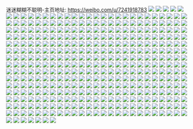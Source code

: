 迷迷糊糊不聪明-主页地址: https://weibo.com/u/7241918783 
![](https://wx4.sinaimg.cn/mw2000/007U6lTFly1h9m0jhwuzcj321c2pt1ky.jpg) 
![](https://wx4.sinaimg.cn/mw2000/007U6lTFly1h9m0jiqgqoj31t92gc1fa.jpg) 
![](https://wx4.sinaimg.cn/mw2000/007U6lTFly1h9m0jjelm9j31pq2aaauz.jpg) 
![](https://wx4.sinaimg.cn/mw2000/007U6lTFly1h9l20m8ysgj31q52ave81.jpg) 
![](https://wx4.sinaimg.cn/mw2000/007U6lTFly1h9l20n1w5tj31hs1zqb29.jpg) 
![](https://wx4.sinaimg.cn/mw2000/007U6lTFly1h9l20nwdvnj31ik20re81.jpg) 
![](https://wx4.sinaimg.cn/mw2000/007U6lTFly1h9l20oubroj31w72jpqv5.jpg) 
![](https://wx4.sinaimg.cn/mw2000/007U6lTFly1h9l20lcw7kj322r2u4npd.jpg) 
![](https://wx4.sinaimg.cn/mw2000/007U6lTFly1h9l20pxanjj32c0340e82.jpg) 
![](https://wx4.sinaimg.cn/mw2000/007U6lTFly1h9hm4xrsj5j31xr2wn7wi.jpg) 
![](https://wx4.sinaimg.cn/mw2000/007U6lTFly1h963je88q2j31ph29zu0x.jpg) 
![](https://wx4.sinaimg.cn/mw2000/007U6lTFly1h963jgdiyvj31v42hix6p.jpg) 
![](https://wx4.sinaimg.cn/mw2000/007U6lTFly1h963jim8rwj31vx2iknpd.jpg) 
![](https://wx4.sinaimg.cn/mw2000/007U6lTFly1h963jqmnikj32ae2aekjm.jpg) 
![](https://wx4.sinaimg.cn/mw2000/007U6lTFly1h963j7bzy6j32c02c0kjm.jpg) 
![](https://wx4.sinaimg.cn/mw2000/007U6lTFly1h963juzdy6j317e1oqqir.jpg) 
![](https://wx4.sinaimg.cn/mw2000/007U6lTFly1h963jwkivyj31oz1oz1kx.jpg) 
![](https://wx4.sinaimg.cn/mw2000/007U6lTFly1h963jyva00j32432tgb2a.jpg) 
![](https://wx4.sinaimg.cn/mw2000/007U6lTFly1h935dbsgvpj31o1281hdt.jpg) 
![](https://wx4.sinaimg.cn/mw2000/007U6lTFly1h935dcm020j31q72ayhdt.jpg) 
![](https://wx4.sinaimg.cn/mw2000/007U6lTFly1h935ddoj4wj31xj2kq1ky.jpg) 
![](https://wx4.sinaimg.cn/mw2000/007U6lTFly1h8bkn7v3lfj320e2ojnpd.jpg) 
![](https://wx4.sinaimg.cn/mw2000/007U6lTFly1h8bkn9qvqqj320i2ooe81.jpg) 
![](https://wx4.sinaimg.cn/mw2000/007U6lTFly1h8bkn5q60pj325y2vxkjl.jpg) 
![](https://wx4.sinaimg.cn/mw2000/007U6lTFly1h8bknbwgdfj324p2u9kjl.jpg) 
![](https://wx4.sinaimg.cn/mw2000/007U6lTFly1h8bkndo30dj32c0340qv5.jpg) 
![](https://wx4.sinaimg.cn/mw2000/007U6lTFly1h8bkng3uq3j325l2vg4qq.jpg) 
![](https://wx4.sinaimg.cn/mw2000/007U6lTFly1h80eqx5ounj31q42atqv5.jpg) 
![](https://wx4.sinaimg.cn/mw2000/007U6lTFly1h80eqldr8ij31wb2j3npd.jpg) 
![](https://wx4.sinaimg.cn/mw2000/007U6lTFly1h80erg9hbrj32c0340hdv.jpg) 
![](https://wx4.sinaimg.cn/mw2000/007U6lTFly1h7vvmlazvuj33402c04qt.jpg) 
![](https://wx4.sinaimg.cn/mw2000/007U6lTFly1h7q0473ktvj333t24r4qr.jpg) 
![](https://wx4.sinaimg.cn/mw2000/007U6lTFly1h7q04eqo5lj31o528xe81.jpg) 
![](https://wx4.sinaimg.cn/mw2000/007U6lTFly1h7q03vm63qj318h0p1wny.jpg) 
![](https://wx4.sinaimg.cn/mw2000/007U6lTFly1h7q04lqakrj31yd2nzqv6.jpg) 
![](https://wx4.sinaimg.cn/mw2000/007U6lTFly1h7ntbxuhmnj31oo28xtzc.jpg) 
![](https://wx4.sinaimg.cn/mw2000/007U6lTFly1h7ntbwb3x5j31g71xlh5l.jpg) 
![](https://wx4.sinaimg.cn/mw2000/007U6lTFly1h7ntbz8f0lj31t22ernp6.jpg) 
![](https://wx4.sinaimg.cn/mw2000/007U6lTFly1h7ntcaj0wgj32502um7wi.jpg) 
![](https://wx4.sinaimg.cn/mw2000/007U6lTFly1h7009l1xpzj32az2az7wj.jpg) 
![](https://wx4.sinaimg.cn/mw2000/007U6lTFly1h7009r8sg2j31v41v4wjz.jpg) 
![](https://wx4.sinaimg.cn/mw2000/007U6lTFly1h7009rr1tej30n00kxgmx.jpg) 
![](https://wx4.sinaimg.cn/mw2000/007U6lTFly1h7009tyrtgj31sc1scqv5.jpg) 
![](https://wx4.sinaimg.cn/mw2000/007U6lTFly1h69rndz2atj31vj2i24qr.jpg) 
![](https://wx4.sinaimg.cn/mw2000/007U6lTFly1h69rnjpsobj31qe2b7b29.jpg) 
![](https://wx4.sinaimg.cn/mw2000/007U6lTFly1h69rnbrfkxj31qa2b1b29.jpg) 
![](https://wx4.sinaimg.cn/mw2000/007U6lTFly1h69rnng4xjj31qt2brnea.jpg) 
![](https://wx4.sinaimg.cn/mw2000/007U6lTFly1h69rnqkwmuj31sc2dsx6q.jpg) 
![](https://wx4.sinaimg.cn/mw2000/007U6lTFly1h69rnyuxq1j32c02c0u0x.jpg) 
![](https://wx4.sinaimg.cn/mw2000/007U6lTFly1h68qjjkg8pj322g2r9qv5.jpg) 
![](https://wx4.sinaimg.cn/mw2000/007U6lTFly1h68qjlbcvzj31x12k1kjl.jpg) 
![](https://wx4.sinaimg.cn/mw2000/007U6lTFly1h68qjny0v0j32c0340e82.jpg) 
![](https://wx4.sinaimg.cn/mw2000/007U6lTFly1h68qjq3xd5j32882yyx6p.jpg) 
![](https://wx4.sinaimg.cn/mw2000/007U6lTFly1h642k7tlg8j31ok28qkjl.jpg) 
![](https://wx4.sinaimg.cn/mw2000/007U6lTFly1h5tuuqff7qj315y1n6tw9.jpg) 
![](https://wx4.sinaimg.cn/mw2000/007U6lTFly1h5tuuubtagj32c02d2kjl.jpg) 
![](https://wx4.sinaimg.cn/mw2000/007U6lTFly1h5nfezbvsej322b2r37wi.jpg) 
![](https://wx4.sinaimg.cn/mw2000/007U6lTFly1h5nff1741rj327z2ynu0y.jpg) 
![](https://wx4.sinaimg.cn/mw2000/007U6lTFly1h5nff2tmt8j321k2q3e82.jpg) 
![](https://wx4.sinaimg.cn/mw2000/007U6lTFly1h5h0y94c70j324e2tvhdt.jpg) 
![](https://wx4.sinaimg.cn/mw2000/007U6lTFly1h5h0ya7mx8j320p2oxb29.jpg) 
![](https://wx4.sinaimg.cn/mw2000/007U6lTFly1h5h0ybscsdj32c0340e83.jpg) 
![](https://wx4.sinaimg.cn/mw2000/007U6lTFly1h5h0yfq29ej32c033yhdw.jpg) 
![](https://wx4.sinaimg.cn/mw2000/007U6lTFly1h5h0ygzxtyj32c02c0u0x.jpg) 
![](https://wx4.sinaimg.cn/mw2000/007U6lTFly1h5h0yk0rz1j32c02c0x6q.jpg) 
![](https://wx4.sinaimg.cn/mw2000/007U6lTFly1h549gie1p2j30u014046s.jpg) 
![](https://wx4.sinaimg.cn/mw2000/007U6lTFly1h549giojoij30u0140dnl.jpg) 
![](https://wx4.sinaimg.cn/mw2000/007U6lTFly1h549gi4metj30u0140tg5.jpg) 
![](https://wx4.sinaimg.cn/mw2000/007U6lTFly1h549gj0ajcj30u0140wlh.jpg) 
![](https://wx4.sinaimg.cn/mw2000/007U6lTFly1h549gjcyd1j30u0140grm.jpg) 
![](https://wx4.sinaimg.cn/mw2000/007U6lTFly1h549gjq4zcj30u00u079j.jpg) 
![](https://wx4.sinaimg.cn/mw2000/007U6lTFly1h522prc1k5j30u0140n5v.jpg) 
![](https://wx4.sinaimg.cn/mw2000/007U6lTFly1h522pstwxwj30u01407cn.jpg) 
![](https://wx4.sinaimg.cn/mw2000/007U6lTFly1h522ptih29j30u0154aij.jpg) 
![](https://wx4.sinaimg.cn/mw2000/007U6lTFly1h522ptxfoxj30u0140dnm.jpg) 
![](https://wx4.sinaimg.cn/mw2000/007U6lTFgy1h4x00rzas6j31iv2164qp.jpg) 
![](https://wx4.sinaimg.cn/mw2000/007U6lTFgy1h4x00ujlkfj31rt2d1kjl.jpg) 
![](https://wx4.sinaimg.cn/mw2000/007U6lTFgy1h4x00ylz2gj31hy1zye81.jpg) 
![](https://wx4.sinaimg.cn/mw2000/007U6lTFgy1h4x00ppgy1j32c0340u10.jpg) 
![](https://wx4.sinaimg.cn/mw2000/007U6lTFgy1h4x01bg6snj32yn27z1l1.jpg) 
![](https://wx4.sinaimg.cn/mw2000/007U6lTFgy1h4x01f3yfij32c03401ky.jpg) 
![](https://wx4.sinaimg.cn/mw2000/007U6lTFly1h4t9sbhpfsj30u0140jy4.jpg) 
![](https://wx4.sinaimg.cn/mw2000/007U6lTFly1h4t9sbqjd2j30u0140wm0.jpg) 
![](https://wx4.sinaimg.cn/mw2000/007U6lTFly1h4t9sc13bbj30u0140wh4.jpg) 
![](https://wx4.sinaimg.cn/mw2000/007U6lTFly1h4t9scbrnej30u0140wl5.jpg) 
![](https://wx4.sinaimg.cn/mw2000/007U6lTFly1h4t9scktdtj30u014011x.jpg) 
![](https://wx4.sinaimg.cn/mw2000/007U6lTFly1h4t9sczwxoj30u0140n5n.jpg) 
![](https://wx4.sinaimg.cn/mw2000/007U6lTFly1h4t9sdennqj30u0140qbg.jpg) 
![](https://wx4.sinaimg.cn/mw2000/007U6lTFly1h4t9sb90lij30u0140q9r.jpg) 
![](https://wx4.sinaimg.cn/mw2000/007U6lTFly1h4t9sdts5qj30u0140agx.jpg) 
![](https://wx4.sinaimg.cn/mw2000/007U6lTFly1h410no09daj31401hck5n.jpg) 
![](https://wx4.sinaimg.cn/mw2000/007U6lTFly1h410nlxzdsj31qq2bn1kx.jpg) 
![](https://wx4.sinaimg.cn/mw2000/007U6lTFly1h410npa99zj31bu0zttjx.jpg) 
![](https://wx4.sinaimg.cn/mw2000/007U6lTFly1h3ryoqwzdcj30u0140jzq.jpg) 
![](https://wx4.sinaimg.cn/mw2000/007U6lTFly1h3ryorb29jj30u0140qc3.jpg) 
![](https://wx4.sinaimg.cn/mw2000/007U6lTFly1h3ryorigi9j30u0140dof.jpg) 
![](https://wx4.sinaimg.cn/mw2000/007U6lTFly1h3ryorr9blj30u0140thr.jpg) 
![](https://wx4.sinaimg.cn/mw2000/007U6lTFly1h3ref1bznbj30u0140k2j.jpg) 
![](https://wx4.sinaimg.cn/mw2000/007U6lTFly1h3ref1marbj30u0140gvs.jpg) 
![](https://wx4.sinaimg.cn/mw2000/007U6lTFly1h3ref1zmvsj30u0140aju.jpg) 
![](https://wx4.sinaimg.cn/mw2000/007U6lTFly1h3ref114j1j30u0140n5l.jpg) 
![](https://wx4.sinaimg.cn/mw2000/007U6lTFly1h3pzywlehpj30u0140dqo.jpg) 
![](https://wx4.sinaimg.cn/mw2000/007U6lTFly1h3pzyw4zfpj30u0140n73.jpg) 
![](https://wx4.sinaimg.cn/mw2000/007U6lTFly1h3pzywxk5mj30u01400zf.jpg) 
![](https://wx4.sinaimg.cn/mw2000/007U6lTFly1h3pzyx5vtuj30u0140gpt.jpg) 
![](https://wx4.sinaimg.cn/mw2000/007U6lTFly1h3krwmpwlmj32252qukjl.jpg) 
![](https://wx4.sinaimg.cn/mw2000/007U6lTFly1h3krwqjt7kj31yk2moe81.jpg) 
![](https://wx4.sinaimg.cn/mw2000/007U6lTFly1h3krws0w9qj31zz2nzkjl.jpg) 
![](https://wx4.sinaimg.cn/mw2000/007U6lTFly1h3krwtu6wdj31ri2co4qp.jpg) 
![](https://wx4.sinaimg.cn/mw2000/007U6lTFly1h3krwovp86j329a31y4qq.jpg) 
![](https://wx4.sinaimg.cn/mw2000/007U6lTFly1h3krwkq2fej31vz2inb29.jpg) 
![](https://wx4.sinaimg.cn/mw2000/007U6lTFly1h3cxx9pi40j321j2q1e82.jpg) 
![](https://wx4.sinaimg.cn/mw2000/007U6lTFly1h3co2azf54j331c2a04qq.jpg) 
![](https://wx4.sinaimg.cn/mw2000/007U6lTFly1h3co29k3ocj31af1afe49.jpg) 
![](https://wx4.sinaimg.cn/mw2000/007U6lTFgy1h3b1ob40mpj320n2ovb29.jpg) 
![](https://wx4.sinaimg.cn/mw2000/007U6lTFgy1h3b1o9pr45j31rs2cznl3.jpg) 
![](https://wx4.sinaimg.cn/mw2000/007U6lTFgy1h3b1ocn5kpj31za2n01kx.jpg) 
![](https://wx4.sinaimg.cn/mw2000/007U6lTFgy1h3b1oiehugj32c02c07wi.jpg) 
![](https://wx4.sinaimg.cn/mw2000/007U6lTFgy1h3b1gkvl6kj32142pi4qq.jpg) 
![](https://wx4.sinaimg.cn/mw2000/007U6lTFgy1h3b1gmo5ptj32012o2npd.jpg) 
![](https://wx4.sinaimg.cn/mw2000/007U6lTFgy1h3b1go9zz9j324z2umnpd.jpg) 
![](https://wx4.sinaimg.cn/mw2000/007U6lTFgy1h3b1gp7nbgj30t712x7br.jpg) 
![](https://wx4.sinaimg.cn/mw2000/007U6lTFly1h34cwoi177j31sc2ds7wh.jpg) 
![](https://wx4.sinaimg.cn/mw2000/007U6lTFly1h34cwpf96dj31sc2ds7wh.jpg) 
![](https://wx4.sinaimg.cn/mw2000/007U6lTFly1h34cwrgw1qj32c02c0npd.jpg) 
![](https://wx4.sinaimg.cn/mw2000/007U6lTFly1h34cx08lktj315o2xsx6p.jpg) 
![](https://wx4.sinaimg.cn/mw2000/007U6lTFly1h34cx14ysgj31dz1dz7oy.jpg) 
![](https://wx4.sinaimg.cn/mw2000/007U6lTFly1h34cx3dk1bj32c02c01ky.jpg) 
![](https://wx4.sinaimg.cn/mw2000/007U6lTFly1h34cx4o9moj32w8266kjm.jpg) 
![](https://wx4.sinaimg.cn/mw2000/007U6lTFly1h34cx5nbv3j32292r1kjl.jpg) 
![](https://wx4.sinaimg.cn/mw2000/007U6lTFly1h34cx67wswj30sh0sh10h.jpg) 
![](https://wx4.sinaimg.cn/mw2000/007U6lTFly1h2wm77av58j31401m6h82.jpg) 
![](https://wx4.sinaimg.cn/mw2000/007U6lTFly1h2va6s8tilj3281281u0y.jpg) 
![](https://wx4.sinaimg.cn/mw2000/007U6lTFly1h2va6kb18ij31be19s7ko.jpg) 
![](https://wx4.sinaimg.cn/mw2000/007U6lTFly1h2v1r52mz0j31v42hh7wh.jpg) 
![](https://wx4.sinaimg.cn/mw2000/007U6lTFly1h2v1r63o1hj322i22ib29.jpg) 
![](https://wx4.sinaimg.cn/mw2000/007U6lTFly1h2v1r6rs6xj315i15i15d.jpg) 
![](https://wx4.sinaimg.cn/mw2000/007U6lTFly1h2v1r3xg31j32c02c0hdv.jpg) 
![](https://wx4.sinaimg.cn/mw2000/007U6lTFly1h2pnbdwbyvj31q22aqe82.jpg) 
![](https://wx4.sinaimg.cn/mw2000/007U6lTFly1h2pnb7m6pxj31c51s7kda.jpg) 
![](https://wx4.sinaimg.cn/mw2000/007U6lTFly1h2l1mm7jpsj322f22fb29.jpg) 
![](https://wx4.sinaimg.cn/mw2000/007U6lTFly1h2hce5uwawj321p2q9b29.jpg) 
![](https://wx4.sinaimg.cn/mw2000/007U6lTFly1h2hce70tzaj31xr2l1e81.jpg) 
![](https://wx4.sinaimg.cn/mw2000/007U6lTFly1h2hce80110j31vz2in1i3.jpg) 
![](https://wx4.sinaimg.cn/mw2000/007U6lTFly1h2hce8yrxaj31w02ionnx.jpg) 
![](https://wx4.sinaimg.cn/mw2000/007U6lTFly1h2hcec62h4j31o928bb29.jpg) 
![](https://wx4.sinaimg.cn/mw2000/007U6lTFly1h2hced1mz0j31w12ionll.jpg) 
![](https://wx4.sinaimg.cn/mw2000/007U6lTFly1h2hce4s2hhj31vz2ip7u8.jpg) 
![](https://wx4.sinaimg.cn/mw2000/007U6lTFly1h2hceez4pqj32c02c07wi.jpg) 
![](https://wx4.sinaimg.cn/mw2000/007U6lTFly1h2hceg0q5gj31rn2cu4qp.jpg) 
![](https://wx4.sinaimg.cn/mw2000/007U6lTFly1h2fufmdmd2j32c03401ky.jpg) 
![](https://wx4.sinaimg.cn/mw2000/007U6lTFly1h2fufyi4r0j31sc2ds1ky.jpg) 
![](https://wx4.sinaimg.cn/mw2000/007U6lTFly1h2fufotueoj31sc2dse81.jpg) 
![](https://wx4.sinaimg.cn/mw2000/007U6lTFly1h2fug04dijj31o22831kx.jpg) 
![](https://wx4.sinaimg.cn/mw2000/007U6lTFly1h2fug1nlzyj31di1u1kc1.jpg) 
![](https://wx4.sinaimg.cn/mw2000/007U6lTFly1h2fufjmh0lj32c02c07wj.jpg) 
![](https://wx4.sinaimg.cn/mw2000/007U6lTFly1h29aejjbecj31m225etyp.jpg) 
![](https://wx4.sinaimg.cn/mw2000/007U6lTFly1h29aek8ixyj31o2284qqs.jpg) 
![](https://wx4.sinaimg.cn/mw2000/007U6lTFly1h29aeideq3j32an35sb2a.jpg) 
![](https://wx4.sinaimg.cn/mw2000/007U6lTFly1h29aem4bmhj32c02c0qv6.jpg) 
![](https://wx4.sinaimg.cn/mw2000/007U6lTFly1h29aeon11ej32c02c04qs.jpg) 
![](https://wx4.sinaimg.cn/mw2000/007U6lTFly1h29aergt0zj32c02c0x6r.jpg) 
![](https://wx4.sinaimg.cn/mw2000/007U6lTFly1h27n6w099hj32c03404qq.jpg) 
![](https://wx4.sinaimg.cn/mw2000/007U6lTFly1h27n6xqcqmj32542wwx6p.jpg) 
![](https://wx4.sinaimg.cn/mw2000/007U6lTFly1h27n7zno98j32l120ge81.jpg) 
![](https://wx4.sinaimg.cn/mw2000/007U6lTFly1h27n7q59yvj32c02c01kz.jpg) 
![](https://wx4.sinaimg.cn/mw2000/007U6lTFly1h27n6u2ckpj32c02c07wh.jpg) 
![](https://wx4.sinaimg.cn/mw2000/007U6lTFly1h27n7y9wvyj32c02c0b2b.jpg) 
![](https://wx4.sinaimg.cn/mw2000/007U6lTFly1h223pe4my1j32c03407wi.jpg) 
![](https://wx4.sinaimg.cn/mw2000/007U6lTFly1h223pg8vwvj31qx2bwnpd.jpg) 
![](https://wx4.sinaimg.cn/mw2000/007U6lTFly1h223pbnjufj30yq1aa4bn.jpg) 
![](https://wx4.sinaimg.cn/mw2000/007U6lTFly1h223qd12i1j32dd2c0npf.jpg) 
![](https://wx4.sinaimg.cn/mw2000/007U6lTFly1h223qgwv8wj31w02imhdu.jpg) 
![](https://wx4.sinaimg.cn/mw2000/007U6lTFly1h223qhgpvuj30u00t2gop.jpg) 
![](https://wx4.sinaimg.cn/mw2000/007U6lTFly1h1dxr9oayzj31051c64dd.jpg) 
![](https://wx4.sinaimg.cn/mw2000/007U6lTFly1h1dxr8l6zaj31yt1ytb2a.jpg) 
![](https://wx4.sinaimg.cn/mw2000/007U6lTFly1h162gxiz67j31sc2ds1kx.jpg) 
![](https://wx4.sinaimg.cn/mw2000/007U6lTFly1h12szecyc5j31ij20q4ky.jpg) 
![](https://wx4.sinaimg.cn/mw2000/007U6lTFly1h12szgsvgwj31ol28s4qp.jpg) 
![](https://wx4.sinaimg.cn/mw2000/007U6lTFly1h12szc4viqj31yc2lrkjl.jpg) 
![](https://wx4.sinaimg.cn/mw2000/007U6lTFly1h12szj1qzoj31wa2j11kx.jpg) 
![](https://wx4.sinaimg.cn/mw2000/007U6lTFly1h12szlb9ojj31tb2f31kx.jpg) 
![](https://wx4.sinaimg.cn/mw2000/007U6lTFly1h12sznjj6zj31tl2fgb29.jpg) 
![](https://wx4.sinaimg.cn/mw2000/007U6lTFly1h0vo59gen0j31rh2cnkjl.jpg) 
![](https://wx4.sinaimg.cn/mw2000/007U6lTFly1h0vo5ddqtjj32c0340b2a.jpg) 
![](https://wx4.sinaimg.cn/mw2000/007U6lTFly1h0vo547bpcj321n2q7qv5.jpg) 
![](https://wx4.sinaimg.cn/mw2000/007U6lTFly1h0vo5gmk75j31uf2gkhdt.jpg) 
![](https://wx4.sinaimg.cn/mw2000/007U6lTFly1h0s4s07999j31bc0zh48u.jpg) 
![](https://wx4.sinaimg.cn/mw2000/007U6lTFly1h0s4s5fpz4j31yp2m9x6p.jpg) 
![](https://wx4.sinaimg.cn/mw2000/007U6lTFly1h0s4s6wamcj31271eytr6.jpg) 
![](https://wx4.sinaimg.cn/mw2000/007U6lTFly1h0s4tgvqiqj328l28lqv5.jpg) 
![](https://wx4.sinaimg.cn/mw2000/007U6lTFly1h0mc1zgqd2j3297309b2a.jpg) 
![](https://wx4.sinaimg.cn/mw2000/007U6lTFly1h0m5hsm8syj32822827wi.jpg) 
![](https://wx4.sinaimg.cn/mw2000/007U6lTFly1h0m5hmxjgtj32c02c04qq.jpg) 
![](https://wx4.sinaimg.cn/mw2000/007U6lTFly1h0l93swmptj321i21inpd.jpg) 
![](https://wx4.sinaimg.cn/mw2000/007U6lTFly1h0l93wvw2sj322g22gqv5.jpg) 
![](https://wx4.sinaimg.cn/mw2000/007U6lTFly1h0l940s0vjj31k322t4qp.jpg) 
![](https://wx4.sinaimg.cn/mw2000/007U6lTFly1h0l945ofohj31jx22k1kx.jpg) 
![](https://wx4.sinaimg.cn/mw2000/007U6lTFly1h0gsdibtbjj31o728ae81.jpg) 
![](https://wx4.sinaimg.cn/mw2000/007U6lTFly1h0gsdm311sj31fm1wvkhm.jpg) 
![](https://wx4.sinaimg.cn/mw2000/007U6lTFly1h0gsdqxrirj31gv1yhb29.jpg) 
![](https://wx4.sinaimg.cn/mw2000/007U6lTFly1h0gsdf624gj31na272kjl.jpg) 
![](https://wx4.sinaimg.cn/mw2000/007U6lTFly1h0flgx404cj32c0340e83.jpg) 
![](https://wx4.sinaimg.cn/mw2000/007U6lTFly1h0flh14gqhj321j2q1e82.jpg) 
![](https://wx4.sinaimg.cn/mw2000/007U6lTFly1h0flhhhrloj31q32asnpe.jpg) 
![](https://wx4.sinaimg.cn/mw2000/007U6lTFly1h0flhke06rj31qk2bfqv5.jpg) 
![](https://wx4.sinaimg.cn/mw2000/007U6lTFly1h0flhn4urjj31nu27snpd.jpg) 
![](https://wx4.sinaimg.cn/mw2000/007U6lTFly1h0flhpx9xej31rw2d7x6p.jpg) 
![](https://wx4.sinaimg.cn/mw2000/007U6lTFly1h0ajb8cgazj30sx1ffng0.jpg) 
![](https://wx4.sinaimg.cn/mw2000/007U6lTFly1h07c50ot1wj323y23ykjm.jpg) 
![](https://wx4.sinaimg.cn/mw2000/007U6lTFly1h07c51rdkjj31t92ez1ky.jpg) 
![](https://wx4.sinaimg.cn/mw2000/007U6lTFly1h07c4ukc8zj31ma25qqv5.jpg) 
![](https://wx4.sinaimg.cn/mw2000/007U6lTFly1h07c55gh6nj31qz2by1ky.jpg) 
![](https://wx4.sinaimg.cn/mw2000/007U6lTFly1h07c591gxej32c02c01l0.jpg) 
![](https://wx4.sinaimg.cn/mw2000/007U6lTFly1h07c56fvqlj31pw2ajb29.jpg) 
![](https://wx4.sinaimg.cn/mw2000/007U6lTFly1h05ngzh540j32c02c0kjm.jpg) 
![](https://wx4.sinaimg.cn/mw2000/007U6lTFly1h00i8gxvlxj31yd2lue81.jpg) 
![](https://wx4.sinaimg.cn/mw2000/007U6lTFly1h00i8l7mw7j32c033zhdu.jpg) 
![](https://wx4.sinaimg.cn/mw2000/007U6lTFly1h00i8ej9jbj31pu2af4qp.jpg) 
![](https://wx4.sinaimg.cn/mw2000/007U6lTFly1h00i8qmd3ij33402c07wj.jpg) 
![](https://wx4.sinaimg.cn/mw2000/007U6lTFly1gztnm3uvdhj31400u013p.jpg) 
![](https://wx4.sinaimg.cn/mw2000/007U6lTFly1gztnm42fx2j30u00u0gqj.jpg) 
![](https://wx4.sinaimg.cn/mw2000/007U6lTFly1gztnm3kj8nj30u00u0grs.jpg) 
![](https://wx4.sinaimg.cn/mw2000/007U6lTFly1gztnm4d9auj30u00u0qb5.jpg) 
![](https://wx4.sinaimg.cn/mw2000/007U6lTFly1gztnm59fy6j30u00u0q8j.jpg) 
![](https://wx4.sinaimg.cn/mw2000/007U6lTFly1gztnm65c3zj30u0140tex.jpg) 
![](https://wx4.sinaimg.cn/mw2000/007U6lTFly1gzp1mb8v1uj30u018z42e.jpg) 
![](https://wx4.sinaimg.cn/mw2000/007U6lTFly1gzm399vqgcj31kw1kwkfk.jpg) 
![](https://wx4.sinaimg.cn/mw2000/007U6lTFly1gzlfw8fn97j30u013zwmn.jpg) 
![](https://wx4.sinaimg.cn/mw2000/007U6lTFly1gzlfw8zhkpj30u00u0k0s.jpg) 
![](https://wx4.sinaimg.cn/mw2000/007U6lTFly1gzlfw9bruhj30u00u0n3r.jpg) 
![](https://wx4.sinaimg.cn/mw2000/007U6lTFly1gzlfw7zu72j30u00u0jxv.jpg) 
![](https://wx4.sinaimg.cn/mw2000/007U6lTFly1gzlfw9k7saj30u00u0mz8.jpg) 
![](https://wx4.sinaimg.cn/mw2000/007U6lTFly1gzlfw9xolsj31400u0n75.jpg) 
![](https://wx4.sinaimg.cn/mw2000/007U6lTFly1gzj8jznouyj32482xae82.jpg) 
![](https://wx4.sinaimg.cn/mw2000/007U6lTFly1gzj8k2sg2ej32372s9npe.jpg) 
![](https://wx4.sinaimg.cn/mw2000/007U6lTFly1gzj8k5d3mdj31zv2nuhdu.jpg) 
![](https://wx4.sinaimg.cn/mw2000/007U6lTFly1gzj8k8hch2j322i2rc1kz.jpg) 
![](https://wx4.sinaimg.cn/mw2000/007U6lTFly1gzj8jxecxkj31nf278hdt.jpg) 
![](https://wx4.sinaimg.cn/mw2000/007U6lTFly1gzj8k9wyvij32c02c0e82.jpg) 
![](https://wx4.sinaimg.cn/mw2000/007U6lTFly1gzflwknhlrj30u00u0n49.jpg) 
![](https://wx4.sinaimg.cn/mw2000/007U6lTFly1gzflwl006wj30u00u0gt1.jpg) 
![](https://wx4.sinaimg.cn/mw2000/007U6lTFly1gzflwlc1rtj30u00u0tff.jpg) 
![](https://wx4.sinaimg.cn/mw2000/007U6lTFly1gzflwlrey2j30u00u0gtg.jpg) 
![](https://wx4.sinaimg.cn/mw2000/007U6lTFly1gzflwn4s7gj30u00u0wm4.jpg) 
![](https://wx4.sinaimg.cn/mw2000/007U6lTFly1gzflwm3wnsj30u00u079b.jpg) 
![](https://wx4.sinaimg.cn/mw2000/007U6lTFly1gzdfmfao5gj30u0155tdg.jpg) 
![](https://wx4.sinaimg.cn/mw2000/007U6lTFly1gzdfmfkvvej31400u07cd.jpg) 
![](https://wx4.sinaimg.cn/mw2000/007U6lTFly1gzdfmfyhkwj30u0140qb7.jpg) 
![](https://wx4.sinaimg.cn/mw2000/007U6lTFly1gzdfmgg53rj30u013zdng.jpg) 
![](https://wx4.sinaimg.cn/mw2000/007U6lTFly1gzdfmgxulvj30u00u0do0.jpg) 
![](https://wx4.sinaimg.cn/mw2000/007U6lTFly1gwyuf999qgj318g0faq6z.jpg) 
![](https://wx4.sinaimg.cn/mw2000/007U6lTFly1gwyuf9l73gj30m808e0u3.jpg) 
![](https://wx4.sinaimg.cn/mw2000/007U6lTFly1gwq8w8le2pj33402c01ky.jpg) 
![](https://wx4.sinaimg.cn/mw2000/007U6lTFly1gwq8x5jynnj32c0340b2b.jpg) 
![](https://wx4.sinaimg.cn/mw2000/007U6lTFly1gwq8xcjfs9j31tg2faqv5.jpg) 
![](https://wx4.sinaimg.cn/mw2000/007U6lTFly1gwq8w2y1zbj31c81041b9.jpg) 
![](https://wx4.sinaimg.cn/mw2000/007U6lTFly1gtya2s9m2tj3296308npe.jpg) 
![](https://wx4.sinaimg.cn/mw2000/007U6lTFly1gtya2t847vj31ti2hg7wh.jpg) 
![](https://wx4.sinaimg.cn/mw2000/007U6lTFly1gtya2vz6m4j31vy2imb2a.jpg) 
![](https://wx4.sinaimg.cn/mw2000/007U6lTFly1gtya2yrhgzj328c2z4qv6.jpg) 
![](https://wx4.sinaimg.cn/mw2000/007U6lTFly1gtya312062j329i30pnpe.jpg) 
![](https://wx4.sinaimg.cn/mw2000/007U6lTFly1gtya2q88tfj32c02c0u0x.jpg) 
![](https://wx4.sinaimg.cn/mw2000/007U6lTFly1gspty0ykfmj31zn2nj4qq.jpg) 
![](https://wx4.sinaimg.cn/mw2000/007U6lTFly1gsptyiq9ssj31yz2mnhdu.jpg) 
![](https://wx4.sinaimg.cn/mw2000/007U6lTFly1gsptyxz8saj32582uy1kz.jpg) 
![](https://wx4.sinaimg.cn/mw2000/007U6lTFly1gsptx0ep6hj31m225enpd.jpg) 
![](https://wx4.sinaimg.cn/mw2000/007U6lTFgy1gs44lluoxpj31w02iob2a.jpg) 
![](https://wx4.sinaimg.cn/mw2000/007U6lTFgy1gs3ma0wpfrj324v24vkjq.jpg) 
![](https://wx4.sinaimg.cn/mw2000/007U6lTFgy1gs3mafpk11j328q28q7wr.jpg) 
![](https://wx4.sinaimg.cn/mw2000/007U6lTFgy1gs3mb1qhevj32c02c0qvf.jpg) 
![](https://wx4.sinaimg.cn/mw2000/007U6lTFgy1gs3mbh43dgj3299299hdz.jpg) 
![](https://wx4.sinaimg.cn/mw2000/007U6lTFgy1gs3mblljttj32c02c01ky.jpg) 
![](https://wx4.sinaimg.cn/mw2000/007U6lTFgy1gs3mbsnlavj32c02c0kjm.jpg) 
![](https://wx4.sinaimg.cn/mw2000/007U6lTFgy1gs3mbvklkwj31sc1sc4qp.jpg) 
![](https://wx4.sinaimg.cn/mw2000/007U6lTFgy1gs3mbybp3qj32zg28gkjl.jpg) 
![](https://wx4.sinaimg.cn/mw2000/007U6lTFgy1gs3mc0e398j32c02c04qp.jpg) 
![](https://wx4.sinaimg.cn/mw2000/007U6lTFly1gs1myvlg4bj31r52c64qq.jpg) 
![](https://wx4.sinaimg.cn/mw2000/007U6lTFly1gs1mywvnzjj31sh2dz7wi.jpg) 
![](https://wx4.sinaimg.cn/mw2000/007U6lTFly1gs1myylc2vj31qi2bb1l1.jpg) 
![](https://wx4.sinaimg.cn/mw2000/007U6lTFly1grsgpqyi63j32c0340e88.jpg) 
![](https://wx4.sinaimg.cn/mw2000/007U6lTFly1grsgq01j3mj320q2oz4qx.jpg) 
![](https://wx4.sinaimg.cn/mw2000/007U6lTFly1grsgq891lpj32c02c0b2h.jpg) 
![](https://wx4.sinaimg.cn/mw2000/007U6lTFly1grsgqh6l5uj32c02c0npm.jpg) 
![](https://wx4.sinaimg.cn/mw2000/007U6lTFly1grsgqpzrxyj32c02c0npk.jpg) 
![](https://wx4.sinaimg.cn/mw2000/007U6lTFly1grsgpincp2j31w12io4qq.jpg) 
![](https://wx4.sinaimg.cn/mw2000/007U6lTFly1grp4wuhq54j31ub2rie81.jpg) 
![](https://wx4.sinaimg.cn/mw2000/007U6lTFly1grp4uvtgcdj31ua2rge81.jpg) 
![](https://wx4.sinaimg.cn/mw2000/007U6lTFly1grp4ux1sg6j31z02yikjl.jpg) 
![](https://wx4.sinaimg.cn/mw2000/007U6lTFly1grp4ur9pfyj323u35snpj.jpg) 
![](https://wx4.sinaimg.cn/mw2000/007U6lTFly1grp4v3elx2j323u35snpj.jpg) 
![](https://wx4.sinaimg.cn/mw2000/007U6lTFly1grp4v809kvj323u35sx6t.jpg) 
![](https://wx4.sinaimg.cn/mw2000/007U6lTFgy1grgs6duwi3j31rw2d7hdu.jpg) 
![](https://wx4.sinaimg.cn/mw2000/007U6lTFgy1grgs6goi6mj31tq2fmkjm.jpg) 
![](https://wx4.sinaimg.cn/mw2000/007U6lTFgy1grgs6l9y5nj31u72io1l2.jpg) 
![](https://wx4.sinaimg.cn/mw2000/007U6lTFly1gr516nwdg7j3275275e8a.jpg) 
![](https://wx4.sinaimg.cn/mw2000/007U6lTFly1gr516qlgoaj31wk1w4b2d.jpg) 
![](https://wx4.sinaimg.cn/mw2000/007U6lTFly1gr516vcrhej32c02c0x71.jpg) 
![](https://wx4.sinaimg.cn/mw2000/007U6lTFly1gr516xjju2j32c02c0u13.jpg) 
![](https://wx4.sinaimg.cn/mw2000/007U6lTFly1gr516y87mlj324w24wqgl.jpg) 
![](https://wx4.sinaimg.cn/mw2000/007U6lTFly1gr5170jnrnj32c02c0npj.jpg) 
![](https://wx4.sinaimg.cn/mw2000/007U6lTFly1gr516lb0z8j32c02c0qvd.jpg) 
![](https://wx4.sinaimg.cn/mw2000/007U6lTFly1gr51736w77j32c02c07wp.jpg) 
![](https://wx4.sinaimg.cn/mw2000/007U6lTFly1gr5175zd96j324r24rhdx.jpg) 
![](https://wx4.sinaimg.cn/mw2000/007U6lTFly1gr1ibpfzy1j33402c0x6w.jpg) 
![](https://wx4.sinaimg.cn/mw2000/007U6lTFly1gr1iblpbw9j30u01hc12r.jpg) 
![](https://wx4.sinaimg.cn/mw2000/007U6lTFly1gqzhpnt7oej32c02c0x6v.jpg) 
![](https://wx4.sinaimg.cn/mw2000/007U6lTFly1gqzhp99praj30vw16jamh.jpg) 
![](https://wx4.sinaimg.cn/mw2000/007U6lTFly1gqzhpz9vfbj32062o84qt.jpg) 
![](https://wx4.sinaimg.cn/mw2000/007U6lTFly1gqzpbuxqtsj322w2ruqva.jpg) 
![](https://wx4.sinaimg.cn/mw2000/007U6lTFly1gqx7zyzavnj31tr2fokjl.jpg) 
![](https://wx4.sinaimg.cn/mw2000/007U6lTFly1gqx800zo6sj31vr2icx6u.jpg) 
![](https://wx4.sinaimg.cn/mw2000/007U6lTFly1gqx8042v3rj328k2zf4qy.jpg) 
![](https://wx4.sinaimg.cn/mw2000/007U6lTFly1gqx808a0dvj32c0340e8a.jpg) 
![](https://wx4.sinaimg.cn/mw2000/007U6lTFly1gqx80bgvsij32c0340e8a.jpg) 
![](https://wx4.sinaimg.cn/mw2000/007U6lTFly1gqx80cil2oj31n626we81.jpg) 
![](https://wx4.sinaimg.cn/mw2000/007U6lTFly1gqx80dfa36j31kc233e81.jpg) 
![](https://wx4.sinaimg.cn/mw2000/007U6lTFly1gqx7zxpd9ij32v225bkjr.jpg) 
![](https://wx4.sinaimg.cn/mw2000/007U6lTFly1gqx80fkv7hj31sc1sc7wk.jpg) 
![](https://wx4.sinaimg.cn/mw2000/007U6lTFly1gquxul3ss6j3244244x6t.jpg) 
![](https://wx4.sinaimg.cn/mw2000/007U6lTFly1gquxuon4o5j31mg1mge83.jpg) 
![](https://wx4.sinaimg.cn/mw2000/007U6lTFly1gquxuss5svj32c02c0x6u.jpg) 
![](https://wx4.sinaimg.cn/mw2000/007U6lTFly1gquxuxa8jsj32c02c0u12.jpg) 
![](https://wx4.sinaimg.cn/mw2000/007U6lTFly1gquxv3mfb7j32yf27t4qx.jpg) 
![](https://wx4.sinaimg.cn/mw2000/007U6lTFly1gquxvb893uj32c02c0qva.jpg) 
![](https://wx4.sinaimg.cn/mw2000/007U6lTFly1gquxvhrlx8j32c02c0kjq.jpg) 
![](https://wx4.sinaimg.cn/mw2000/007U6lTFly1gquxvkfactj32c0340hdz.jpg) 
![](https://wx4.sinaimg.cn/mw2000/007U6lTFly1gquxuffiylj321b21bqv8.jpg) 
![](https://wx4.sinaimg.cn/mw2000/007U6lTFly1gqluwt5472j32c0340kjs.jpg) 
![](https://wx4.sinaimg.cn/mw2000/007U6lTFly1gqlux6wmtqj320m2oukjq.jpg) 
![](https://wx4.sinaimg.cn/mw2000/007U6lTFly1gqluxetgngj31sy1sy7wk.jpg) 
![](https://wx4.sinaimg.cn/mw2000/007U6lTFly1gqluxppqvxj31qr2bo7wl.jpg) 
![](https://wx4.sinaimg.cn/mw2000/007U6lTFly1gqluwav2wxj324d2v94qv.jpg) 
![](https://wx4.sinaimg.cn/mw2000/007U6lTFly1gqluy4lg8mj32am325b2g.jpg) 
![](https://wx4.sinaimg.cn/mw2000/007U6lTFly1gqluyhrud6j326o2wwnpj.jpg) 
![](https://wx4.sinaimg.cn/mw2000/007U6lTFly1gqluyqemmtj328z2zz4qw.jpg) 
![](https://wx4.sinaimg.cn/mw2000/007U6lTFly1gqluys7l5dj31ub2ge4q2.jpg) 
![](https://wx4.sinaimg.cn/mw2000/007U6lTFly1gp7yc2k563j32c0340he1.jpg) 
![](https://wx4.sinaimg.cn/mw2000/007U6lTFly1gp7ycg0bzgj32c0340kju.jpg) 
![](https://wx4.sinaimg.cn/mw2000/007U6lTFly1gp7ycq4dejj32c03404qx.jpg) 
![](https://wx4.sinaimg.cn/mw2000/007U6lTFly1gp7yczrawpj31zf2nkqvb.jpg) 
![](https://wx4.sinaimg.cn/mw2000/007U6lTFly1gp7yd8t20yj31p329g4qu.jpg) 
![](https://wx4.sinaimg.cn/mw2000/007U6lTFly1gp7yddjoshj32c02c0u0y.jpg) 
![](https://wx4.sinaimg.cn/mw2000/007U6lTFly1gojpw99z9bj30tm18gwkr.jpg) 
![](https://wx4.sinaimg.cn/mw2000/007U6lTFly1gojpwbip1cj30t917xwj3.jpg) 
![](https://wx4.sinaimg.cn/mw2000/007U6lTFly1gojpwe1fygj30tm18gdk7.jpg) 
![](https://wx4.sinaimg.cn/mw2000/007U6lTFly1gojpwelrykj30tm18gn3b.jpg) 
![](https://wx4.sinaimg.cn/mw2000/007U6lTFly1gojpwf2rzpj30tm18g795.jpg) 
![](https://wx4.sinaimg.cn/mw2000/007U6lTFly1gojpwfkge4j30tm18g43j.jpg) 
![](https://wx4.sinaimg.cn/mw2000/007U6lTFly1gojpwgk08kj30tm18g0xx.jpg) 
![](https://wx4.sinaimg.cn/mw2000/007U6lTFly1gojpwgylgvj30tm18g77r.jpg) 
![](https://wx4.sinaimg.cn/mw2000/007U6lTFly1gojpw8ilzpj30tm18g0ye.jpg) 
![](https://wx4.sinaimg.cn/mw2000/007U6lTFly1goflebcxtgj316v1l5h1k.jpg) 
![](https://wx4.sinaimg.cn/mw2000/007U6lTFly1gofleaqtylj30j30qadij.jpg) 
![](https://wx4.sinaimg.cn/mw2000/007U6lTFly1gnwofisvtyj31ab1pr1eu.jpg) 
![](https://wx4.sinaimg.cn/mw2000/007U6lTFly1gnrvgsrcnvj32c0340b2b.jpg) 
![](https://wx4.sinaimg.cn/mw2000/007U6lTFly1gnrvgwfb6vj32c0340kjm.jpg) 
![](https://wx4.sinaimg.cn/mw2000/007U6lTFly1gnrvhdd9ozj32c02c0e82.jpg) 
![](https://wx4.sinaimg.cn/mw2000/007U6lTFly1gnrvh1ivhsj32c03404qq.jpg) 
![](https://wx4.sinaimg.cn/mw2000/007U6lTFly1gnrvh4wkn1j32c03404qq.jpg) 
![](https://wx4.sinaimg.cn/mw2000/007U6lTFly1gnrvh9elf1j32c0340b2a.jpg) 
![](https://wx4.sinaimg.cn/mw2000/007U6lTFly1gnpoziafkwj32c0340e82.jpg) 
![](https://wx4.sinaimg.cn/mw2000/007U6lTFly1gnpoznwfn6j32c0340e82.jpg) 
![](https://wx4.sinaimg.cn/mw2000/007U6lTFly1gnpozpadv4j31wa2j2tp1.jpg) 
![](https://wx4.sinaimg.cn/mw2000/007U6lTFly1gnpozsjq8bj32c02c0npd.jpg) 
![](https://wx4.sinaimg.cn/mw2000/007U6lTFly1gnpozyk7rdj32c03401kx.jpg) 
![](https://wx4.sinaimg.cn/mw2000/007U6lTFly1gnpozvdsqdj31kq2534qp.jpg) 
![](https://wx4.sinaimg.cn/mw2000/007U6lTFly1gnpozd421zj31r02c0dve.jpg) 
![](https://wx4.sinaimg.cn/mw2000/007U6lTFly1gnpp01xystj31pg29x1kx.jpg) 
![](https://wx4.sinaimg.cn/mw2000/007U6lTFly1gnpp07wz8vj31t92f1u0x.jpg) 
![](https://wx4.sinaimg.cn/mw2000/007U6lTFly1gnm9nzbwl3j30n01ds0ys.jpg) 
![](https://wx4.sinaimg.cn/mw2000/007U6lTFly1gnm9o54em2j32c02c0x6t.jpg) 
![](https://wx4.sinaimg.cn/mw2000/007U6lTFly1gnm9ny5piwj32c02c0qv6.jpg) 
![](https://wx4.sinaimg.cn/mw2000/007U6lTFly1gn37rwrdhsj31sc2dsqv5.jpg) 
![](https://wx4.sinaimg.cn/mw2000/007U6lTFly1gn37ryxj8nj31oq28z1ky.jpg) 
![](https://wx4.sinaimg.cn/mw2000/007U6lTFly1gn37s0svtcj31re2cje81.jpg) 
![](https://wx4.sinaimg.cn/mw2000/007U6lTFly1gn07tseg62j328q28qnpd.jpg) 
![](https://wx4.sinaimg.cn/mw2000/007U6lTFly1gn07tqxhzoj316w16wgug.jpg) 
![](https://wx4.sinaimg.cn/mw2000/007U6lTFly1gn07tqeov3j32c03407wi.jpg) 
![](https://wx4.sinaimg.cn/mw2000/007U6lTFly1gn07trlw3wj32c03404qq.jpg) 
![](https://wx4.sinaimg.cn/mw2000/007U6lTFly1gmbqjvqpvyj31621ut4a6.jpg) 
![](https://wx4.sinaimg.cn/mw2000/007U6lTFly1gm3btriduzj30u00u0n30.jpg) 
![](https://wx4.sinaimg.cn/mw2000/007U6lTFly1gm3btsb2odj30u00u17dc.jpg) 
![](https://wx4.sinaimg.cn/mw2000/007U6lTFly1gm3btu3z7mj30u00u07cq.jpg) 
![](https://wx4.sinaimg.cn/mw2000/007U6lTFly1gm3btqqv83j30u00u0n8h.jpg) 
![](https://wx4.sinaimg.cn/mw2000/007U6lTFly1gm3btuy0tyj30u00u07cu.jpg) 
![](https://wx4.sinaimg.cn/mw2000/007U6lTFly1gm3btta2k4j30u00u0aj9.jpg) 
